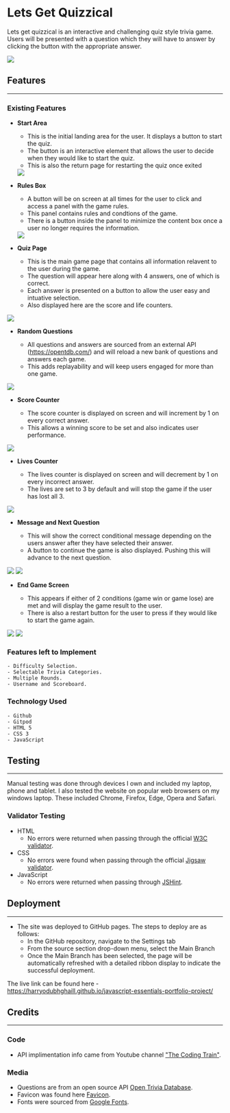 # Lets Get Quizzical

Lets get quizzical is an interactive and challenging quiz style trivia game. Users will be presented with a question which they will have to answer by clicking the button with the appropriate answer.

<img src="assets/images/readme/am-i-responsive-quizzical-min.PNG">



## Features
<hr>

### Existing Features

- __Start Area__

  - This is the initial landing area for the user. It displays a button to start the quiz.
  - The button is an interactive element that allows the user to decide when they would like to start the quiz.
  - This is also the return page for restarting the quiz once exited
  
  <img src="assets/images/readme/start-page-min.PNG">

- __Rules Box__

  - A button will be on screen at all times for the user to click and access a panel with the game rules.
  - This panel contains rules and condtions of the game.
  - There is a button inside the panel to minimize the content box once a user no longer requires the information.
  
  <img src="assets/images/readme/rules-min.PNG">

- __Quiz Page__

    - This is the main game page that contains all information relavent to the user during the game.
    - The question will appear here along with 4 answers, one of which is correct.
    - Each answer is presented on a button to allow the user easy and intuative selection.
    - Also displayed here are the score and life counters.

<img src="assets/images/readme/quiz-page-min.PNG">

- __Random Questions__

    - All questions and answers are sourced from an external API (https://opentdb.com/) and will reload a new bank of questions and answers each game.
    - This adds replayability and will keep users engaged for more than one game.

<img src="assets/images/readme/question-answers-min.PNG">

- __Score Counter__ 

  - The score counter is displayed on screen and will increment by 1 on every correct answer.
  - This allows a winning score to be set and also indicates user performance.

<img src="assets/images/readme/score-min.PNG">

- __Lives Counter__ 

  - The lives counter is displayed on screen and will decrement by 1 on every incorrect answer.
  - The lives are set to 3 by default and will stop the game if the user has lost all 3.

<img src="assets/images/readme/lives-min.PNG">

- __Message and Next Question__

    - This will show the correct conditional message depending on the users answer after they have selected their answer.
    - A button to continue the game is also displayed. Pushing this will advance to the next question.

<img src="assets/images/readme/correct-answer-min.PNG">
<img src="assets/images/readme/wrong-answer-min.PNG">

- __End Game Screen__

    - This appears if either of 2 conditions (game win or game lose) are met and will display the game result to the user.
    - There is also a restart button for the user to press if they would like to start the game again.

<img src="assets/images/readme/you-win-min.PNG">
<img src="assets/images/readme/loser-min.PNG">

### Features left to Implement

    - Difficulty Selection.
    - Selectable Trivia Categories.
    - Multiple Rounds.
    - Username and Scoreboard.

### Technology Used 

    - Github
    - Gitpod
    - HTML 5
    - CSS 3
    - JavaScript

## Testing

<hr>

Manual testing was done through devices I own and included my laptop, phone and tablet. I also tested the website on popular web browsers on my windows laptop. These included Chrome, Firefox, Edge, Opera and Safari.

### Validator Testing

- HTML
  - No errors were returned when passing through the official [W3C validator](https://validator.w3.org/nu/?doc=https%3A%2F%2Fharryodubhghaill.github.io%2Fjavascript-essentials-portfolio-project%2F).
- CSS
  - No errors were found when passing through the official [Jigsaw validator](https://jigsaw.w3.org/css-validator/validator?uri=https%3A%2F%2Fharryodubhghaill.github.io%2Fjavascript-essentials-portfolio-project%2F&profile=css3svg&usermedium=all&warning=1&vextwarning=&lang=en).
- JavaScript
  - No errors were returned when passing through [JSHint](https://jshint.com/).

## Deployment

<hr>

- The site was deployed to GitHub pages. The steps to deploy are as follows: 
  - In the GitHub repository, navigate to the Settings tab 
  - From the source section drop-down menu, select the Main Branch
  - Once the Main Branch has been selected, the page will be automatically refreshed with a detailed ribbon   display to indicate the successful deployment. 

The live link can be found here - https://harryodubhghaill.github.io/javascript-essentials-portfolio-project/


## Credits 

<hr>

### Code 

- API implimentation info came from Youtube channel ["The Coding Train"](https://www.youtube.com/watch?v=uxf0--uiX0I&t=835s).

### Media

- Questions are from an open source API [Open Trivia Database](https://opentdb.com/).
- Favicon was found here [Favicon](https://www.flaticon.com/free-icons/quiz).
- Fonts were sourced from [Google Fonts](https://fonts.google.com/).